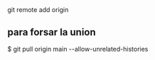 ##
 git remote add origin <link-giy-hub>

 ## para forsar la union
$ git pull origin main --allow-unrelated-histories
